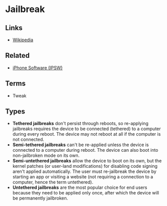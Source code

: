 # Jailbreak

## Links

- [Wikipedia](https://en.wikipedia.org/wiki/IOS_jailbreaking)

## Related

- [iPhone Software (IPSW)](/apple/ios/README.md#downgrade)

## Terms

- Tweak

## Types

- **Tethered jailbreaks** don't persist through reboots, so re-applying jailbreaks requires the device to be connected (tethered) to a computer during every reboot. The device may not reboot at all if the computer is not connected.
- **Semi-tethered jailbreaks** can't be re-applied unless the device is connected to a computer during reboot. The device can also boot into non-jailbroken mode on its own.
- **Semi-untethered jailbreaks** allow the device to boot on its own, but the kernel patches (or user-land modifications) for disabling code signing aren't applied automatically. The user must re-jailbreak the device by starting an app or visiting a website (not requiring a connection to a computer, hence the term untethered).
- **Untethered jailbreaks** are the most popular choice for end users because they need to be applied only once, after which the device will be permanently jailbroken.
